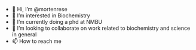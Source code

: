 - 👋 Hi, I’m @mortenrese
- 👀 I’m interested in Biochemistry
- 🌱 I’m currently doing a phd at NMBU 
- 💞️ I’m looking to collaborate on work related to biochemistry and science in general
- 📫 How to reach me 

<!---
mortenrese/mortenrese is a ✨ special ✨ repository because its `README.md` (this file) appears on your GitHub profile.
You can click the Preview link to take a look at your changes.
--->
